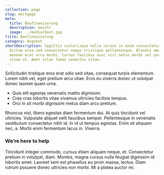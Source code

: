 ```yaml
---
collection: page
slug: mortgage
meta:
  title: Baufinanzierung
  description: beschr
  image: ../media/boot.jpg
title: Baufinanzierung
category: Angebot
shortDescription: Sagittis scelerisque nulla cursus in enim consectetur quam.
  Dictum urna sed consectetur neque tristique pellentesque. Blandit amet, sed
  aenean erat arcu morbi. Cursus faucibus nunc nisl netus morbi vel porttitor
  vitae ut. Amet vitae fames senectus vitae.
---
```


Sollicitudin tristique eros erat odio sed vitae, consequat turpis elementum. Lorem nibh vel, eget pretium arcu vitae. Eros eu viverra donec ut volutpat donec laoreet quam urna.

- Quis elit egestas venenatis mattis dignissim.
- Cras cras lobortis vitae vivamus ultricies facilisis tempus.
- Orci in sit morbi dignissim metus diam arcu pretium.

Rhoncus nisl, libero egestas diam fermentum dui. At quis tincidunt vel ultricies. Vulputate aliquet velit faucibus semper. Pellentesque in venenatis vestibulum consectetur nibh id. In id ut tempus egestas. Enim sit aliquam nec, a. Morbi enim fermentum lacus in. Viverra.

### We’re here to help

Tincidunt integer commodo, cursus etiam aliquam neque, et. Consectetur pretium in volutpat, diam. Montes, magna cursus nulla feugiat dignissim id lobortis amet. Laoreet sem est phasellus eu proin massa, lectus. Diam rutrum posuere donec ultricies non morbi. Mi a platea auctor mi.
